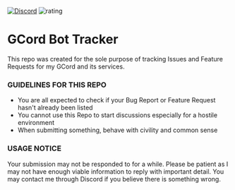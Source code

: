 <a href="https://discord.gg/ABZHntV">![Discord](https://img.shields.io/badge/Discord-GCord_HQ-%232CA5E0?style=for-the-badge&logo=Discord)</a> ![rating](https://img.shields.io/badge/rating-★★★★★-brightgreen?style=for-the-badge)
# GCord Bot Tracker
This repo was created for the sole purpose of tracking Issues and Feature Requests for my GCord and its services.

### GUIDELINES FOR THIS REPO
- You are all expected to check if your Bug Report or Feature Request hasn't already been listed
- You cannot use this Repo to start discussions especially for a hostile environment
- When submitting something, behave with civility and common sense

### USAGE NOTICE
Your submission may not be responded to for a while. Please be patient as I may not have enough viable information to reply with important detail. You may contact me through Discord if you believe there is something wrong. 
